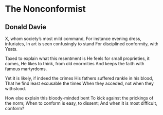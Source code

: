# The Nonconformist
## Donald Davie
X, whom society’s most mild command,
For instance evening dress, infuriates,
In art is seen confusingly to stand
For disciplined conformity, with Yeats.

Taxed to explain what this resentment is
He feels for small proprieties, it comes,
He likes to think, from old enormities
And keeps the faith with famous martyrdoms.

Yet it is likely, if indeed the crimes
His fathers suffered rankle in his blood,
That he find least excusable the times
When they acceded, not when they withstood.

How else explain this bloody-minded bent
To kick against the prickings of the norm;
When to conform is easy, to dissent;
And when it is most difficult, conform?